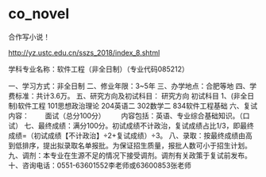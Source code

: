 # co_novel
合作写小说！

http://yz.ustc.edu.cn/sszs_2018/index_8.shtml


学科专业名称：软件工程（非全日制）（专业代码085212）
				
一、学习方式：非全日制
二、修业年限：3~5年
三、办学地点：合肥等地
四、学费标准：共计3.6万。
五、研究方向及初试科目：
研究方向 	初试科目
1、(非全日制)软件工程 	101思想政治理论
204英语二
302数学二
834软件工程基础
六、复试内容：
　　面试（总分100分）
　　内容包括：英语、专业综合基础知识。（口试）
七、最终成绩：满分100分。初试成绩不计政治，复试成绩占比1/3，即最终成绩=（初试成绩【不计政治】÷2+复试成绩）÷3。
八、录取：按最终成绩由高到低排序，提出拟录取名单报批。为保证招生质量，报批人数可小于招生计划。
九、调剂：本专业在生源不足的情况下接受调剂。调剂有关政策于复试前发布。
十、咨询电话：0551-63601552李老师或63600853张老师
